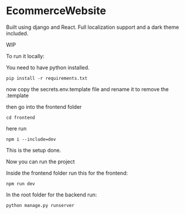 # EcommerceWebsite

Built using django and React. Full localization support and a dark theme included.

WIP

To run it locally:

You need to have python installed.

`pip install -r requirements.txt`

now copy the secrets.env.template file and rename it to remove the .template

then go into the frontend folder

`cd frontend`

here run

`npm i --include=dev`

This is the setup done.

Now you can run the project


Inside the frontend folder run this for the frontend:

`npm run dev`

In the root folder for the backend run:

`python manage.py runserver`
